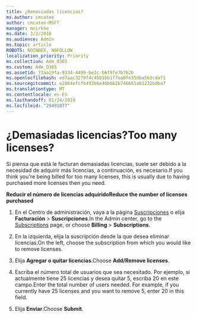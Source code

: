 ```yaml
---
title: ¿Demasiadas licencias?
ms.author: cmcatee
author: cmcatee-MSFT
manager: mnirkhe
ms.date: 3/2/2018
ms.audience: Admin
ms.topic: article
ROBOTS: NOINDEX, NOFOLLOW
localization_priority: Priority
ms.collection: Adm_O365
ms.custom: Adm_O365
ms.assetid: 73aa19fa-9334-4499-be2c-b6f9fe7b7b2b
ms.openlocfilehash: ed7aac3279f4c4581bb1f7ea0fe35dba563cdaf1
ms.sourcegitcommit: e2864efcfb493b6e46b662b746661a61232bdba7
ms.translationtype: MT
ms.contentlocale: es-ES
ms.lasthandoff: 01/24/2019
ms.locfileid: "29491077"
---
```

# <a name="too-many-licenses"></a><span data-ttu-id="0da57-102">¿Demasiadas licencias?</span><span class="sxs-lookup"><span data-stu-id="0da57-102">Too many licenses?</span></span>

<span data-ttu-id="0da57-103">Si piensa que está le facturan demasiadas licencias, suele ser debido a la necesidad de adquirir más licencias, a continuación, es necesario.</span><span class="sxs-lookup"><span data-stu-id="0da57-103">If you think you're being billed for too many licenses, this is usually due to having purchased more licenses then you need.</span></span>
  
 <span data-ttu-id="0da57-104">**Reducir el número de licencias adquirido**</span><span class="sxs-lookup"><span data-stu-id="0da57-104">**Reduce the number of licenses purchased**</span></span>
  
1. <span data-ttu-id="0da57-105">En el Centro de administración, vaya a la página [Suscripciones](https://go.microsoft.com/fwlink/p/?linkid=842054) o elija **Facturación** \> **Suscripciones**.</span><span class="sxs-lookup"><span data-stu-id="0da57-105">In the Admin center, go to the [Subscriptions](https://go.microsoft.com/fwlink/p/?linkid=842054) page, or choose **Billing** \> **Subscriptions**.</span></span>
    
2. <span data-ttu-id="0da57-106">En la izquierda, elija la suscripción desde la que desea eliminar licencias.</span><span class="sxs-lookup"><span data-stu-id="0da57-106">On the left, choose the subscription from which you would like to remove licenses.</span></span>
    
3. <span data-ttu-id="0da57-107">Elija **Agregar o quitar licencias**.</span><span class="sxs-lookup"><span data-stu-id="0da57-107">Choose **Add/Remove licenses**.</span></span>
    
4. <span data-ttu-id="0da57-p101">Escriba el número total de usuarios que sea necesitado. Por ejemplo, si actualmente tiene 25 licencias y desea quitar 5, escriba 20 en este campo.</span><span class="sxs-lookup"><span data-stu-id="0da57-p101">Enter the total number of users needed. For example, if you currently have 25 licenses and you want to remove 5, enter 20 in this field.</span></span>
    
5. <span data-ttu-id="0da57-110">Elija **Enviar**.</span><span class="sxs-lookup"><span data-stu-id="0da57-110">Choose **Submit**.</span></span>
    

